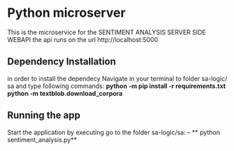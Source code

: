# Python microserver
This is the microservice for the SENTIMENT ANALYSIS SERVER
SIDE WEBAPI  the api runs on the url http://localhost:5000



## Dependency Installation
in order to install the dependecy Navigate in your terminal to folder sa-logic/ sa and type
following commands:
			**python -m pip install -r requirements.txt
				python -m textblob.download_corpora**

## Running the app
Start the application by executing go to the folder sa-logic/sa:
– ** python sentiment_analysis.py**